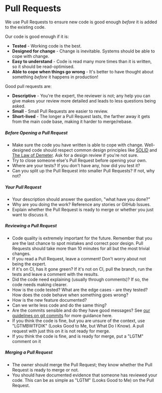 # Pull Requests

We use Pull Requests to ensure new code is good enough *before* it is added to the existing code.

Our code is good enough if it is:
- **Tested** - Working code is the best.
- **Designed for change** - Change is inevitable. Systems should be able to cope with change.
- **Easy to understand** - Code is read many more times than it is written, so it should be read-optimised.
- **Able to cope when things go wrong** - It's better to have thought about something *before* it happens in production!

Good pull requests are:
- **Descriptive** - You're the expert, the reviewer is not; any help you can give makes your review more detailed and leads to less questions being asked.
- **Small** - Small Pull Requests are easier to review.
- **Short-lived** - The longer a Pull Request lasts, the farther away it gets from the main code base, making it harder to merge/rebase.

##### Before Opening a Pull Request
- Make sure the code you have written is able to cope with change. Well-designed code should respect common design principles like [SOLID](https://en.wikipedia.org/wiki/SOLID_(object-oriented_design)) and [The Law of Demeter](https://en.wikipedia.org/wiki/Law_of_Demeter). Ask for a design review if you're not sure.
- Try to close someone else's Pull Request before opening your own.
- Where are your tests? If you don't have any, how did you test it?
- Can you split up the Pull Request into smaller Pull Requests? If not, why not?

##### Your Pull Request
- Your description should answer the question, "what have you done?"
- Why are you doing the work? Reference any stories or GitHub Issues.
- Explain whether the Pull Request is ready to merge or whether you just want to discuss it.

##### Reviewing a Pull Request
- Code quality is extremely important for the future. Remember that you are the last chance to spot mistakes and correct poor design. Pull Requests should take more than 10 minutes for all but the most trivial changes.
- If you read a Pull Request, leave a comment! Don't worry about not being the expert.
- If it's on CI, has it gone green? If it's not on CI, pull the branch, run the tests and leave a comment with the results.
- Did the code need explaining (usually through comments)? If so, the code needs making clearer.
- How is the code tested? What are the edge cases - are they tested? How does the code behave when something goes wrong?
- How is the new feature documented?
- Can we write less code and do the same thing?
- Are the commits sensible and do they have good messages? See [our guidelines on git commits](https://github.com/reevoo/docs/git_commits.md) for more guidance here.
- If you think the code is fine, but you are unsure of the context, use "LGTMBWTFDIK" (Looks Good to Me, but What Do I Know). A pull request with just this on it is not ready for merge.
- If you think the code is fine, and is ready for merge, put a "LGTM" comment on it

##### Merging a Pull Request
- The owner should merge the Pull Request; they know whether the Pull Request is ready to merge or not.
- You should have documented evidence that someone has reviewed your code. This can be as simple as "LGTM" (Looks Good to Me) on the Pull Request.
